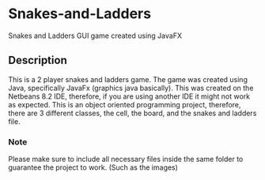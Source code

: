 # Snakes-and-Ladders
Snakes and Ladders GUI game created using JavaFX

## Description

This is a 2 player snakes and ladders game.
The game was created using Java, specifically JavaFx (graphics java basically).
This was created on the Netbeans 8.2 IDE, therefore, if you are using another IDE it might not work as expected.
This is an object oriented programming project, therefore, there are 3 different classes, the cell, the board, and the snakes and ladders file.


### Note

Please make sure to include all necessary files inside the same folder to guarantee the project to work. (Such as the images)

